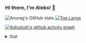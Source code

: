 ### Hi there, I'm Aleks! 👋

<!--[![Readme Card](https://github-readme-stats.vercel.app/api/pin/?username=lleks&repo=SoapUI-Training-Session&bg_color=fff0&text_color=A4A4A4)](https://github.com/lleks/SoapUI-Training-Session)
[![Readme Card](https://github-readme-stats.vercel.app/api/pin/?username=lleks&repo=Postman-Automation-GoogleAPI&bg_color=fff0&text_color=A4A4A4)](https://github.com/lleks/Postman-Automation-GoogleAPI)

[![Readme Card](https://github-readme-stats.vercel.app/api/pin/?username=lleks&repo=guru99-Poatman-practice-automation&bg_color=fff0&text_color=A4A4A4)](https://github.com/lleks/guru99-Poatman-practice-automation)
[![Readme Card](https://github-readme-stats.vercel.app/api/pin/?username=lleks&repo=NASA-Open-APIs-Practice&bg_color=fff0&text_color=A4A4A4)](https://github.com/lleks/NASA-Open-APIs-Practice)

[![Readme Card](https://github-readme-stats.vercel.app/api/pin/?username=lleks&repo=Postman-API-Users&bg_color=fff0&text_color=A4A4A4)](https://github.com/lleks/Postman-API-Users)
[![Readme Card](https://github-readme-stats.vercel.app/api/pin/?username=lleks&repo=Postman-API-Social-Media-Testing-Web-Project&bg_color=fff0&text_color=A4A4A4)](https://github.com/lleks/Postman-API-Social-Media-Testing-Web-Project)

[![Readme Card](https://github-readme-stats.vercel.app/api/pin/?username=lleks&repo=Postman-API-Users&bg_color=fff0&text_color=A4A4A4)](https://github.com/lleks/Postman-API-Users)
[![Readme Card](https://github-readme-stats.vercel.app/api/pin/?username=lleks&repo=Bug-Reports-Collection&bg_color=fff0&text_color=A4A4A4)](https://github.com/lleks/Bug-Reports-Collection)

[![Readme Card](https://github-readme-stats.vercel.app/api/pin/?username=lleks&repo=amtrak-web-app&bg_color=fff0&text_color=A4A4A4)](https://github.com/lleks/amtrak-web-app)
[![Readme Card](https://github-readme-stats.vercel.app/api/pin/?username=lleks&repo=online-form-qa-web-project&bg_color=fff0&text_color=A4A4A4)](https://github.com/lleks/online-form-qa-web-project)

[![Readme Card](https://github-readme-stats.vercel.app/api/pin/?username=lleks&repo=banking-qa-web-project&bg_color=fff0&text_color=A4A4A4)](https://github.com/lleks/banking-qa-web-project)
[![Readme Card](https://github-readme-stats.vercel.app/api/pin/?username=lleks&repo=GymnasticSchoolWebProject&bg_color=fff0&text_color=A4A4A4)](https://github.com/lleks/GymnasticSchoolWebProject)

[![Readme Card](https://github-readme-stats.vercel.app/api/pin/?username=lleks&repo=SQL-training-session&bg_color=fff0&text_color=A4A4A4)](https://github.com/lleks/SQL-training-session) [![Readme Card](https://github-readme-stats.vercel.app/api/pin/?username=lleks&repo=sql-ex-training-session-2&bg_color=fff0&text_color=A4A4A4)](https://github.com/lleks/sql-ex-training-session-2)

[![Readme Card](https://github-readme-stats.vercel.app/api/pin/?username=lleks&repo=new-automation-practical&bg_color=fff0&text_color=A4A4A4)](https://github.com/lleks/new-automation-practical)
[![Readme Card](https://github-readme-stats.vercel.app/api/pin/?username=lleks&repo=Android-Studio-Practice&bg_color=fff0&text_color=A4A4A4)](https://github.com/lleks/Android-Studio-Practice)

[![Readme Card](https://github-readme-stats.vercel.app/api/pin/?username=lleks&repo=w3schools-test.github.io&bg_color=fff0&text_color=A4A4A4)](https://github.com/lleks/w3schools-test.github.io)
[![Readme Card](https://github-readme-stats.vercel.app/api/pin/?username=lleks&repo=GitPractice&bg_color=fff0&text_color=A4A4A4)](https://github.com/lleks/GitPractice)
-->

![Anurag's GitHub stats](https://github-readme-stats.vercel.app/api?username=lleks&show_icons=true&h&bg_color=fff0&text_color=A4A4A4&include_all_commits=true&custom_title=GitHub_Stats&hide_border=true&title_color=447bbb&icon_color=447bbb) [![Top Langs](https://github-readme-stats.vercel.app/api/top-langs/?username=lleks&layout=compact&bg_color=fff0&text_color=A4A4A4&hide_border=true&title_color=447bbb&icon_color=447bbb)](https://github.com/anuraghazra/github-readme-stats)

[![Ashutosh's github activity graph](https://activity-graph.herokuapp.com/graph?username=lleks&bg_color=fff0&hide_border=true&line=447bbb&color=447bbb)](https://github.com/ashutosh00710/github-readme-activity-graph)



<details>
  <summary>Stat</summary>
  <img align="left" alt="GitHubStats" src="https://komarev.com/ghpvc/?username=lleks&color=blue"
</details>       


<!--
**lleks/lleks** is a ✨ _special_ ✨ repository because its `README.md` (this file) appears on your GitHub profile.

Here are some ideas to get you started:

- 🔭 I’m currently working on ...
- 🌱 I’m currently learning ...
- 👯 I’m looking to collaborate on ...
- 🤔 I’m looking for help with ...
- 💬 Ask me about ...
- 📫 How to reach me: ...
- 😄 Pronouns: ...
- ⚡ Fun fact: ...
-->

